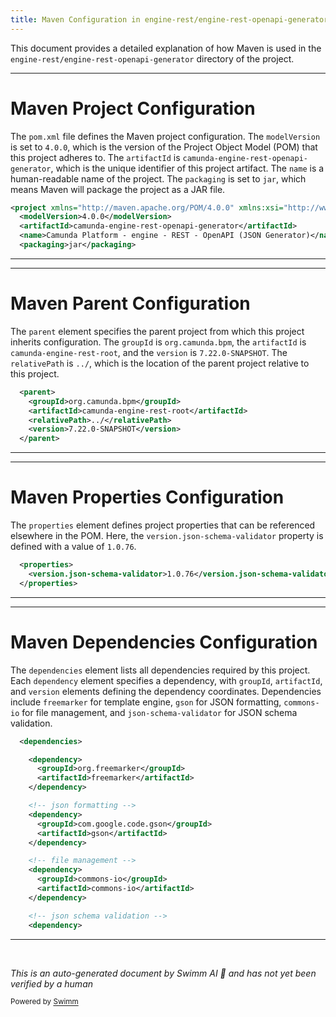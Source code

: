 ```yaml
---
title: Maven Configuration in engine-rest/engine-rest-openapi-generator
---
```

This document provides a detailed explanation of how Maven is used in the `engine-rest/engine-rest-openapi-generator` directory of the project.

<SwmSnippet path="/engine-rest/engine-rest-openapi-generator/pom.xml" line="1">

---

# Maven Project Configuration

The `pom.xml` file defines the Maven project configuration. The `modelVersion` is set to `4.0.0`, which is the version of the Project Object Model (POM) that this project adheres to. The `artifactId` is `camunda-engine-rest-openapi-generator`, which is the unique identifier of this project artifact. The `name` is a human-readable name of the project. The `packaging` is set to `jar`, which means Maven will package the project as a JAR file.

```xml
<project xmlns="http://maven.apache.org/POM/4.0.0" xmlns:xsi="http://www.w3.org/2001/XMLSchema-instance" xsi:schemaLocation="http://maven.apache.org/POM/4.0.0 https://maven.apache.org/xsd/maven-4.0.0.xsd">
  <modelVersion>4.0.0</modelVersion>
  <artifactId>camunda-engine-rest-openapi-generator</artifactId>
  <name>Camunda Platform - engine - REST - OpenAPI (JSON Generator)</name>
  <packaging>jar</packaging>
```

---

</SwmSnippet>

<SwmSnippet path="/engine-rest/engine-rest-openapi-generator/pom.xml" line="7">

---

# Maven Parent Configuration

The `parent` element specifies the parent project from which this project inherits configuration. The `groupId` is `org.camunda.bpm`, the `artifactId` is `camunda-engine-rest-root`, and the `version` is `7.22.0-SNAPSHOT`. The `relativePath` is `../`, which is the location of the parent project relative to this project.

```xml
  <parent>
    <groupId>org.camunda.bpm</groupId>
    <artifactId>camunda-engine-rest-root</artifactId>
    <relativePath>../</relativePath>
    <version>7.22.0-SNAPSHOT</version>
  </parent>
```

---

</SwmSnippet>

<SwmSnippet path="/engine-rest/engine-rest-openapi-generator/pom.xml" line="14">

---

# Maven Properties Configuration

The `properties` element defines project properties that can be referenced elsewhere in the POM. Here, the `version.json-schema-validator` property is defined with a value of `1.0.76`.

```xml
  <properties>
    <version.json-schema-validator>1.0.76</version.json-schema-validator>
  </properties>
```

---

</SwmSnippet>

<SwmSnippet path="/engine-rest/engine-rest-openapi-generator/pom.xml" line="18">

---

# Maven Dependencies Configuration

The `dependencies` element lists all dependencies required by this project. Each `dependency` element specifies a dependency, with `groupId`, `artifactId`, and `version` elements defining the dependency coordinates. Dependencies include `freemarker` for template engine, `gson` for JSON formatting, `commons-io` for file management, and `json-schema-validator` for JSON schema validation.

```xml
  <dependencies>

    <dependency>
      <groupId>org.freemarker</groupId>
      <artifactId>freemarker</artifactId>
    </dependency>

    <!-- json formatting -->
    <dependency>
      <groupId>com.google.code.gson</groupId>
      <artifactId>gson</artifactId>
    </dependency>

    <!-- file management -->
    <dependency>
      <groupId>commons-io</groupId>
      <artifactId>commons-io</artifactId>
    </dependency>

    <!-- json schema validation -->
    <dependency>
```

---

</SwmSnippet>

&nbsp;

*This is an auto-generated document by Swimm AI 🌊 and has not yet been verified by a human*

<SwmMeta version="3.0.0" repo-id="Z2l0aHViJTNBJTNBQ2l0aS1jYW11bmRhJTNBJTNBZ2lsYWRuYXZvdA==" repo-name="Citi-camunda" doc-type="build-tool"><sup>Powered by [Swimm](/)</sup></SwmMeta>
